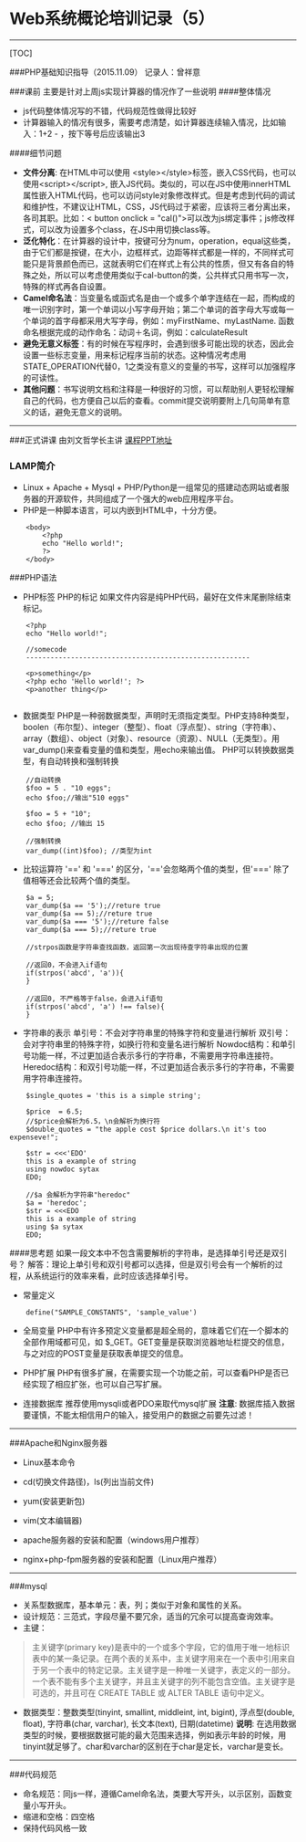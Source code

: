﻿# Web系统概论培训记录（5）

-------

[TOC]

###PHP基础知识指导（2015.11.09）
记录人：曾祥意

###课前
主要是针对上周js实现计算器的情况作了一些说明
####整体情况
- js代码整体情况写的不错，代码规范性做得比较好
- 计算器输入的情况有很多，需要考虑清楚，如计算器连续输入情况，比如输入：1+2 - ，按下等号后应该输出3

####细节问题
- **文件分离**: 在HTML中可以使用 &lt;style>&lt;/style>标签，嵌入CSS代码，也可以使用&lt;script>&lt;/script>, 嵌入JS代码。类似的，可以在JS中使用innerHTML属性嵌入HTML代码，也可以访问style对象修改样式。但是考虑到代码的调试和维护性，不建议让HTML，CSS，JS代码过于紧密，应该将三者分离出来，各司其职。比如：&lt; button onclick = "cal()">可以改为js绑定事件；js修改样式，可以改为设置多个class，在JS中用切换class等。
- **泛化特化**：在计算器的设计中，按键可分为num，operation，equal这些类，由于它们都是按键，在大小，边框样式，边距等样式都是一样的，不同样式可能只是背景颜色而已，这就表明它们在样式上有公共的性质，但又有各自的特殊之处，所以可以考虑使用类似于cal-button的类，公共样式只用书写一次，特殊的样式再各自设置。
- **Camel命名法**：当变量名或函式名是由一个或多个单字连结在一起，而构成的唯一识别字时，第一个单词以小写字母开始；第二个单词的首字母大写或每一个单词的首字母都采用大写字母，例如：myFirstName、myLastName. 函数命名根据完成的动作命名：动词＋名词，例如：calculateResult
- **避免无意义标签**：有的时候在写程序时，会遇到很多可能出现的状态，因此会设置一些标志变量，用来标记程序当前的状态。这种情况考虑用STATE_OPERATION代替0，1之类没有意义的变量的书写，这样可以加强程序的可读性。
- **其他问题**：书写说明文档和注释是一种很好的习惯，可以帮助别人更轻松理解自己的代码，也方便自己以后的查看。commit提交说明要附上几句简单有意义的话，避免无意义的说明。

-------------------

###正式讲课
由刘文哲学长主讲
[课程PPT地址](images/elwg后台培训第一讲.pdf)


### LAMP简介
- Linux + Apache + Mysql + PHP/Python是一组常见的搭建动态网站或者服务器的开源软件，共同组成了一个强大的web应用程序平台。
- PHP是一种脚本语言，可以内嵌到HTML中，十分方便。
```
    <body>
        <?php 
        echo "Hello world!";
        ?>
    </body>
```

###PHP语法
- PHP标签
PHP的标记 <?php 和 ?> 如果文件内容是纯PHP代码，最好在文件末尾删除结束标记。
```
    <?php
    echo "Hello world!";
    
    //somecode
    -------------------------------------------------------

    <p>something</p>
    <?php echo 'Hello world!'; ?>
    <p>another thing</p>
    
```

- 数据类型
PHP是一种弱数据类型，声明时无须指定类型。PHP支持8种类型，boolen（布尔型）、integer（整型）、float（浮点型）、string（字符串）、array（数组）、object（对象）、resource（资源）、NULL（无类型）。用var_dump()来查看变量的值和类型，用echo来输出值。
PHP可以转换数据类型，有自动转换和强制转换

```
    //自动转换
    $foo = 5 . "10 eggs";
    echo $foo;//输出"510 eggs"
    
    $foo = 5 + "10";
    echo $foo; //输出 15

    //强制转换  
    var_dump((int)$foo); //类型为int
```

- 比较运算符
'==' 和 '===' 的区分，'=='会忽略两个值的类型，但'===' 除了值相等还会比较两个值的类型。
```
    $a = 5;
    var_dump($a == '5');//reture true
    var_dump($a == 5);//reture true
    var_dump($a === '5');//reture false
    var_dump($a === 5);//reture true
    
    //strpos函数是字符串查找函数，返回第一次出现待查字符串出现的位置

    //返回0，不会进入if语句
    if(strpos('abcd', 'a')){
    }
    
    //返回0, 不严格等于false，会进入if语句
    if(strpos('abcd', 'a') !== false){
    }

```

- 字符串的表示
单引号：不会对字符串里的特殊字符和变量进行解析
双引号：会对字符串里的特殊字符，如换行符和变量名进行解析
Nowdoc结构：和单引号功能一样，不过更加适合表示多行的字符串，不需要用字符串连接符。
Heredoc结构：和双引号功能一样，不过更加适合表示多行的字符串，不需要用字符串连接符。

```
    $single_quotes = 'this is a simple string';
    
    $price  = 6.5;
    //$price会解析为6.5，\n会解析为换行符
    $double_quotes = "the apple cost $price dollars.\n it's too expenseve!";
    
    $str = <<<'EDO'
    this is a example of string
    using nowdoc sytax
    EDO;

    //$a 会解析为字符串"heredoc"
    $a = 'heredoc';
    $str = <<<EDO
    this is a example of string
    using $a sytax
    EDO;
```
####思考题
如果一段文本中不包含需要解析的字符串，是选择单引号还是双引号？
解答：理论上单引号和双引号都可以选择，但是双引号会有一个解析的过程，从系统运行的效率来看，此时应该选择单引号。
-  常量定义
```
    define("SAMPLE_CONSTANTS", 'sample_value')
```

- 全局变量
PHP中有许多预定义变量都是超全局的，意味着它们在一个脚本的全部作用域都可见，如 $_GET。GET变量是获取浏览器地址栏提交的信息，与之对应的POST变量是获取表单提交的信息。

- PHP扩展
PHP有很多扩展，在需要实现一个功能之前，可以查看PHP是否已经实现了相应扩张，也可以自己写扩展。

- 连接数据库
推荐使用mysqli或者PDO来取代mysql扩展
**注意**: 数据库插入数据要谨慎，不能太相信用户的输入，接受用户的数据之前要先过滤！

-------

###Apache和Nginx服务器
- Linux基本命令
 - cd(切换文件路径)，ls(列出当前文件)
 - yum(安装更新包)
 - vim(文本编辑器)
 
- apache服务器的安装和配置（windows用户推荐）
- nginx+php-fpm服务器的安装和配置（Linux用户推荐）

--------
 
###mysql
- 关系型数据库，基本单元：表，列；类似于对象和属性的关系。
- 设计规范：三范式，字段尽量不要冗余，适当的冗余可以提高查询效率。
- 主键：
>主关键字(primary key)是表中的一个或多个字段，它的值用于唯一地标识表中的某一条记录。在两个表的关系中，主关键字用来在一个表中引用来自于另一个表中的特定记录。主关键字是一种唯一关键字，表定义的一部分。一个表不能有多个主关键字，并且主关键字的列不能包含空值。主关键字是可选的，并且可在 CREATE TABLE 或 ALTER TABLE 语句中定义。

- 数据类型：整数类型(tinyint, smallint, middleint, int, bigint), 浮点型(double, float), 字符串(char, varchar), 长文本(text), 日期(datetime)
**说明**: 在选用数据类型的时候，要根据数据可能的最大范围来选择，例如表示年龄的时候，用tinyint就足够了。char和varchar的区别在于char是定长，varchar是变长。

------

###代码规范
- 命名规范：同js一样，遵循Camel命名法，类要大写开头，以示区别，函数变量小写开头。
- 缩进和空格：四空格
- 保持代码风格一致


